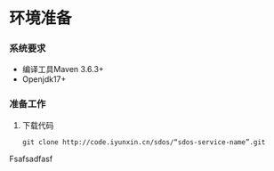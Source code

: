 # **环境准备**

### **系统要求**

* 编译工具Maven 3.6.3+
* Openjdk17+

### **准备工作**

1. 下载代码

   `git clone http://code.iyunxin.cn/sdos/“sdos-service-name”.git`

Fsafsadfasf